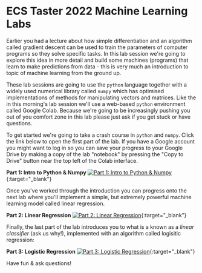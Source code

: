 # ECS Taster 2022 Machine Learning Labs

Earlier you had a lecture about how simple differentiation and an algorithm called gradient descent can be used to train the parameters of computer programs so they solve specific tasks. In this lab session we're going to explore this idea in more detail and build some machines (programs) that learn to make predictions from data - this is very much an introduction to topic of machine learning from the ground up.

These lab sessions are going to use the `python` language together with a widely used numerical library called `numpy` which has optimised implementations of methods for manipulating vectors and matrices. Like the in this morning's lab session we'll use a web-based `python` environment called Google Colab. Because we're going to be increasingly pushing you out of you comfort zone in this lab please just ask if you get stuck or have questions.

To get started we're going to take a crash course in `python` and `numpy`. Click the link below to open the first part of the lab. If you have a Google account you might want to log in so you can save your progress to your Google Drive by making a copy of the lab "notebook" by pressing the "Copy to Drive" button near the top left of the Colab interface.

**Part 1: Intro to Python & Numpy** [![Part 1: Intro to Python & Numpy](https://colab.research.google.com/assets/colab-badge.svg)](https://colab.research.google.com/drive/1CPSvlF1jvMq9v9zdbyYsH54ypYh4npr6){:target="_blank"}

Once you've worked through the introduction you can progress onto the next lab where you'll implement a simple, but extremely powerful machine learning model called linear regression. 

**Part 2: Linear Regression** [![Part 2: Linear Regression](https://colab.research.google.com/assets/colab-badge.svg)](https://colab.research.google.com/drive/1VFPyGFlmemn5Z-xGLHrxpbu4KMCsilkN){:target="_blank"}

Finally, the last part of the lab introduces you to what is a known as a _linear classifier_ (ask us why!), implemented with an algorithm called logisitic regression:

**Part 3: Logistic Regression** [![Part 3: Logistic Regression](https://colab.research.google.com/assets/colab-badge.svg)](https://colab.research.google.com/drive/1IB12Yfs1S6Liela9L3uuk2ghuH_SjXun){:target="_blank"}

Have fun & ask questions!
